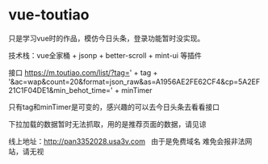# vue-toutiao
只是学习vue时的作品，模仿今日头条，登录功能暂时没实现。

技术栈：vue全家桶 + jsonp + better-scroll + mint-ui 等插件

接口 https://m.toutiao.com/list/?tag=' + tag + '&ac=wap&count=20&format=json_raw&as=A1956AE2FE62CF4&cp=5A2EF21C1F04DE1&min_behot_time=' + minTimer

只有tag和minTimer是可变的，感兴趣的可以去今日头条去看看接口

下拉加载的数据暂时无法抓取，用的是推荐页面的数据，请见谅


线上地址：http://pan3352028.usa3v.com   由于是免费域名 难免会报非法网站，请无视
